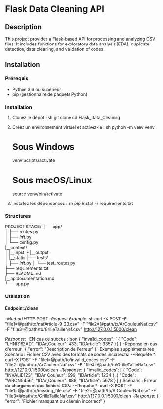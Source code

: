 # Flask Data Cleaning API

## Description
This project provides a Flask-based API for processing and analyzing CSV files. It includes functions for exploratory data analysis (EDA), duplicate detection, data cleaning, and validation of codes.

## Installation

### Prérequis
- Python 3.6 ou supérieur
- pip (gestionnaire de paquets Python)

### Installation
1. Clonez le dépôt :
    sh
    git clone <url-du-depot>
    cd Flask_Data_Cleaning
  

2. Créez un environnement virtuel et activez-le :
    sh
    python -m venv venv
    # Sous Windows
    venv\Scripts\activate
    # Sous macOS/Linux
    source venv/bin/activate


3. Installez les dépendances :
    sh
    pip install -r requirements.txt
### Structures
PROJECT STAGE/
├── app/         
│   ├── routes.py             
│   ├── _init_.py            
│   └── config.py             
|__content/                
│   |__input
├   |__output              
│   |__static
├── tests/                    
│   ├── _init_.py
│   └── test_routes.py              
├── requirements.txt          
├── README.md  
|__apidocumentation.md                                 
└── app.py                   

### Utilisation
#### Endpoint:/clean
-*Method HTTP*:POST
-*Request Example*:
sh
curl -X POST -F "file1=@path/to/nafArticle-9-23.csv" -F "file2=@path/to/ArCouleurNaf.csv" -F "file3=@path/to/GrilleTailleNaf.csv" http://127.0.0.1:5000/clean

*Response*:
-EN cas     de succès :
json
{
  "invalid_codes": [
    {
      "Code": "LHNR162AD",
      "IDAr_Couleur": 433,
      "IDArticle": 3357
    }
  ]
}
-Réponse en cas d'erreur :
{
  "error": "Description de l'erreur"
}
-Exemples supplémentaires
Scénario : Fichier CSV avec des formats de codes incorrects:
      -*Requête *:
      curl -X POST -F "file1=@path/to/invalid_codes.csv" -F "file2=@path/to/ArCouleurNaf.csv" -F "file3=@path/to/GrilleTailleNaf.csv" http://127.0.0.1:5000/clean
      -*Response*:
      {
  "invalid_codes": [
    {
      "Code": "INVALID123",
      "IDAr_Couleur": 999,
      "IDArticle": 1234
    },
    {
      "Code": "WRONG456",
      "IDAr_Couleur": 888,
      "IDArticle": 5678
    }
  ]
}
Scénario : Erreur de chargement des fichiers CSV:
        -*Requête *:
        curl -X POST -F "file1=@path/to/missing_file.csv" -F "file2=@path/to/ArCouleurNaf.csv" -F "file3=@path/to/GrilleTailleNaf.csv" http://127.0.0.1:5000/clean
         -*Response*:
         {
  "error": "Fichier manquant ou chemin incorrect"
}

        









